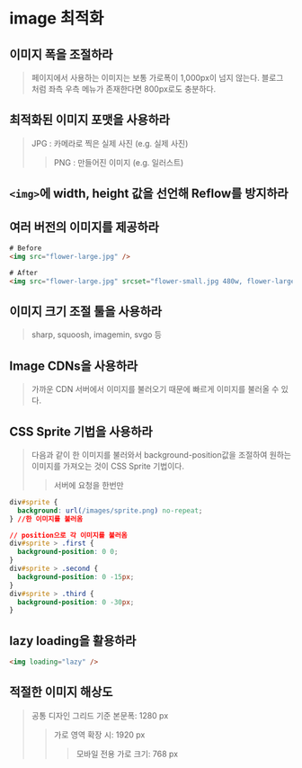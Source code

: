 # image 최적화

## 이미지 폭을 조절하라

> 페이지에서 사용하는 이미지는 보통 가로폭이 1,000px이 넘지 않는다. 블로그 처럼 좌측 우측 메뉴가 존재한다면 800px로도 충분하다.

## 최적화된 이미지 포맷을 사용하라

> JPG : 카메라로 찍은 실제 사진 (e.g. 실제 사진)
>
> > PNG : 만들어진 이미지 (e.g. 일러스트)

## `<img>`에 width, height 값을 선언해 Reflow를 방지하라

## 여러 버전의 이미지를 제공하라

```html
# Before
<img src="flower-large.jpg" />

# After
<img src="flower-large.jpg" srcset="flower-small.jpg 480w, flower-large.jpg 1080w" sizes="50vw" />
```

## 이미지 크기 조절 툴을 사용하라

> sharp, squoosh, imagemin, svgo 등

## Image CDNs을 사용하라

> 가까운 CDN 서버에서 이미지를 불러오기 때문에 빠르게 이미지를 불러올 수 있다.

## CSS Sprite 기법을 사용하라

> 다음과 같이 한 이미지를 불러와서 background-position값을 조절하여 원하는 이미지를 가져오는 것이 CSS Sprite 기법이다.
>
> > 서버에 요청을 한번만

```css
div#sprite {
  background: url(/images/sprite.png) no-repeat;
} //한 이미지를 불러옴

// position으로 각 이미지를 불러옴
div#sprite > .first {
  background-position: 0 0;
}
div#sprite > .second {
  background-position: 0 -15px;
}
div#sprite > .third {
  background-position: 0 -30px;
}
```

## lazy loading을 활용하라

```html
<img loading="lazy" />
```

## 적절한 이미지 해상도

> 공통 디자인 그리드 기준 본문폭: 1280 px
>
> > 가로 영역 확장 시: 1920 px
> >
> > > 모바일 전용 가로 크기: 768 px
